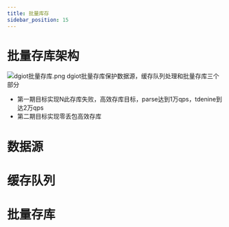 ```yaml
---
title: 批量库存
sidebar_position: 15
---
```


# 批量存库架构
![dgiot批量存库.png](http://dgiot-1253666439.cos.ap-shanghai-fsi.myqcloud.com/shuwa_tech/zh/backend/dgiot/batch/DG-IoT%E6%89%B9%E9%87%8F%E5%AD%98%E5%BA%93.png)
dgiot批量存库保护数据源，缓存队列处理和批量存库三个部分
+ 第一期目标实现N此存库失败，高效存库目标，parse达到1万qps，tdenine到达2万qps
+ 第二期目标实现零丢包高效存库

# 数据源

# 缓存队列

# 批量存库